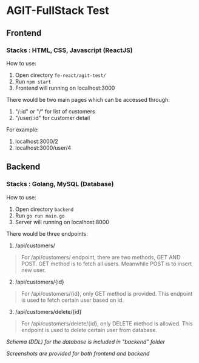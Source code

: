 # AGIT-FullStack Test

## Frontend
### Stacks : HTML, CSS, Javascript (ReactJS)

How to use:
1. Open directory `fe-react/agit-test/`
2. Run `npm start`
3. Frontend will running on localhost:3000

There would be two main pages which can be accessed through:
1. "/:id" or "/" for list of customers
2. "/user/:id" for customer detail

For example:
1. localhost:3000/2
2. localhost:3000/user/4

## Backend
### Stacks : Golang, MySQL (Database)

How to use:
1. Open directory `backend`
2. Run `go run main.go`
3. Server will running on localhost:8000

There would be three endpoints:

1. /api/customers/
>For /api/customers/ endpoint, there are two methods, GET AND POST.
>GET method is to fetch all users. Meanwhile POST is to insert new user.
2. /api/customers/{id}
>For /api/customers/{id}, only GET method is provided. This endpoint is used to fetch certain user based on id.
3. /api/customers/delete/{id}
>For /api/customers/delete/{id}, only DELETE method is allowed. This endpoint is used to delete certain user from database.

*Schema (DDL) for the database is included in "backend" folder*

*Screenshots are provided for both frontend and backend*



